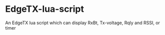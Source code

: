 # EdgeTX-lua-script
An EdgeTX lua script which can display RxBt, Tx-voltage, Rqly and RSSI, or timer
